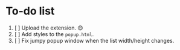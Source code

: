 # To-do list

1. [ ] Upload the extension. 😊
2. [ ] Add styles to the `popup.html`.
3. [ ] Fix jumpy popup window when the list width/height changes.